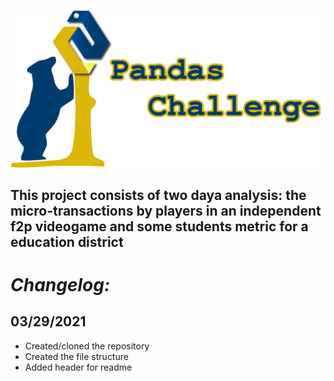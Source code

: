 ![Pandas Challenge](Resources/panda_header.png)

## This project consists of two daya analysis: the micro-transactions by players in an independent f2p videogame and some students metric for a education district

# ***Changelog:***

## **03/29/2021**
- Created/cloned the repository
- Created the file structure
- Added header for readme